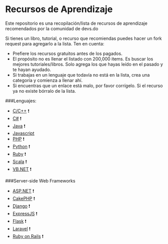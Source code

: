 Recursos de Aprendizaje
========

Este repositorio es una recopilación/lista de recursos de aprendizaje recomendados por la comunidad de devs.do

Si tienes un libro, tutorial, o recurso que recomiendas puedes hacer un fork request para agregarlo a la lista. Ten en cuenta:

* Prefiere los recursos gratuitos antes de los pagados. 
* El propósito no es llenar el listado con 200,000 items. Es buscar los mejores tutoriales/libros. Solo agrega los que hayas leído en el pasado y te hayan ayudado. 
* Si trabajas en un lenguaje que todavía no está en la lista, crea una categoría y comienza a llenar ahí. 
* Si encuentras que un enlace está malo, por favor corrígelo. Si el recurso ya no existe bórralo de la lista. 

###Lenguajes:

* [C/C++](c_and_cpp.md) :heavy_exclamation_mark:
* [C#](c_sharp.md) :heavy_exclamation_mark:
* [Java](java.md) :heavy_exclamation_mark:
* [Javascript](javascript.md)
* [PHP](php.md) :heavy_exclamation_mark:
* [Python](python.md) :heavy_exclamation_mark:
* [Ruby](ruby.md) :heavy_exclamation_mark:
* [Scala](scala.md) :heavy_exclamation_mark:
* [VB.NET](vb_net.md) :heavy_exclamation_mark:

###Server-side Web Frameworks
* [ASP.NET](asp_net.md) :heavy_exclamation_mark:
* [CakePHP](cake_php.md) :heavy_exclamation_mark:
* [Django](django.md) :heavy_exclamation_mark:
* [ExpressJS](express.md) :heavy_exclamation_mark:
* [Flask](flask.md) :heavy_exclamation_mark:
* [Laravel](laravel.md) :heavy_exclamation_mark:
* [Ruby on Rails](ror.md) :heavy_exclamation_mark: